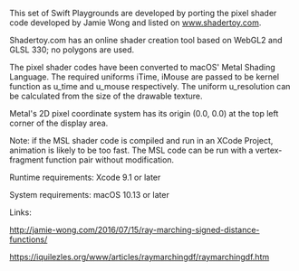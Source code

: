 This set of Swift Playgrounds are developed by porting the pixel shader code developed by Jamie Wong and listed on www.shadertoy.com. 

Shadertoy.com has an online shader creation tool based on WebGL2 and GLSL 330; no polygons are used.


The pixel shader codes have been converted to macOS' Metal Shading Language. The required uniforms
iTime, iMouse are passed to be kernel function as u_time and u_mouse respectively. The uniform u_resolution can be calculated from the size of the drawable texture.


Metal's 2D pixel coordinate system has its origin (0.0, 0.0) at the top left corner of the display area. 


Note: if the MSL shader code is compiled and run in an XCode Project, animation is likely to be too fast.
The MSL code can be run with a vertex-fragment function pair without modification.


Runtime requirements: Xcode 9.1 or later

System requirements: macOS 10.13 or later

Links:

http://jamie-wong.com/2016/07/15/ray-marching-signed-distance-functions/


https://iquilezles.org/www/articles/raymarchingdf/raymarchingdf.htm
